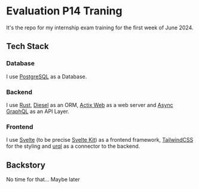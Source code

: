 # Evaluation P14 Traning

It's the repo for my internship exam training for the first week of June 2024.

## Tech Stack

### Database

I use [PostgreSQL][psql] as a Database.

### Backend

I use [Rust][rust], [Diesel][diesel] as an ORM, [Actix Web][actix-web] as a web server and [Async GraphQL][async-graphql] as an API Layer.

### Frontend

I use [Svelte][svelte] (to be precise [Svelte Kit][svelte-kit]) as a frontend framework, [TailwindCSS][tailwind] for the styling and [urql] as a connector to the backend.

## Backstory

No time for that... Maybe later

[rust]: https://www.rust-lang.org/
[async-graphql]: https://async-graphql.github.io/
[psql]: https://www.postgresql.org/
[diesel]: https://diesel.rs/
[tailwind]: https://tailwindcss.com/
[svelte]: https://svelte.dev/
[urql]: https://commerce.nearform.com/open-source/urql/docs/basics/svelte/
[actix-web]: https://actix.rs/
[svelte-kit]: https://kit.svelte.dev/
